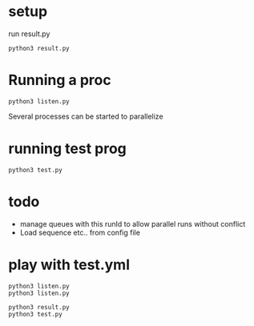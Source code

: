 # setup

run result.py

    python3 result.py

# Running a proc

    python3 listen.py

Several processes can be started to parallelize

# running test prog

    python3 test.py


# todo

* manage queues with this runId to allow parallel runs without conflict
* Load sequence etc.. from config file


# play with test.yml


    python3 listen.py
    python3 listen.py
    
    python3 result.py
    python3 test.py
